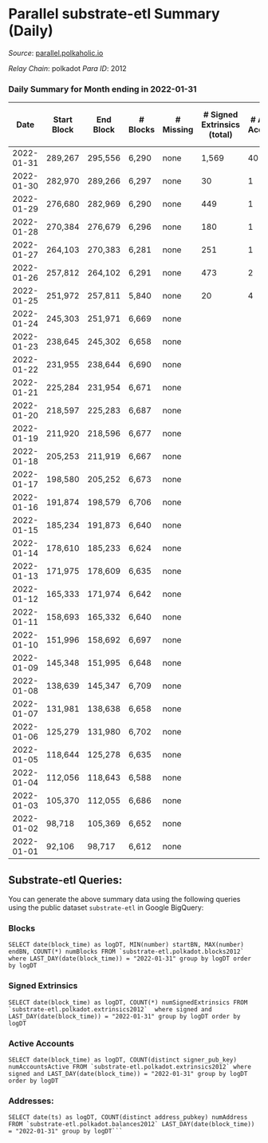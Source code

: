 # Parallel substrate-etl Summary (Daily)

_Source_: [parallel.polkaholic.io](https://parallel.polkaholic.io)

*Relay Chain*: polkadot
*Para ID*: 2012



### Daily Summary for Month ending in 2022-01-31


| Date | Start Block | End Block | # Blocks | # Missing | # Signed Extrinsics (total) | # Active Accounts | # Addresses with Balances | # Events | # Transfers | # XCM Transfers In | # XCM Transfers Out |
| ---- | ----------- | --------- | -------- | --------- | --------------------------- | ----------------- | ------------------------- | -------- | ----------- | ------------------ | ------------------- |
| 2022-01-31 | 289,267 | 295,556 | 6,290 | none  | 1,569 | 40 | 29,475 | 222,485 | 25,390 ($63,663,544) |   |   |
| 2022-01-30 | 282,970 | 289,266 | 6,297 | none  | 30 | 1 | 26,022 | 14,899 |   |   |   |
| 2022-01-29 | 276,680 | 282,969 | 6,290 | none  | 449 | 1 | 25,617 | 47,757 |   |   |   |
| 2022-01-28 | 270,384 | 276,679 | 6,296 | none  | 180 | 1 | 19,183 | 27,072 |   |   |   |
| 2022-01-27 | 264,103 | 270,383 | 6,281 | none  | 251 | 1 | 16,229 | 33,289 |   |   |   |
| 2022-01-26 | 257,812 | 264,102 | 6,291 | none  | 473 | 2 | 11,573 | 54,361 |   |   |   |
| 2022-01-25 | 251,972 | 257,811 | 5,840 | none  | 20 | 4 | 11 | 11,781 | 4 ($3.48) |   |   |
| 2022-01-24 | 245,303 | 251,971 | 6,669 | none  |  |  |  | 13,341 |   |   |   |
| 2022-01-23 | 238,645 | 245,302 | 6,658 | none  |  |  |  | 13,323 |   |   |   |
| 2022-01-22 | 231,955 | 238,644 | 6,690 | none  |  |  | 7 | 13,387 |   |   |   |
| 2022-01-21 | 225,284 | 231,954 | 6,671 | none  |  |  | 7 | 13,348 |   |   |   |
| 2022-01-20 | 218,597 | 225,283 | 6,687 | none  |  |  | 7 | 13,381 |   |   |   |
| 2022-01-19 | 211,920 | 218,596 | 6,677 | none  |  |  | 7 | 13,361 |   |   |   |
| 2022-01-18 | 205,253 | 211,919 | 6,667 | none  |  |  | 7 | 13,340 |   |   |   |
| 2022-01-17 | 198,580 | 205,252 | 6,673 | none  |  |  |  | 13,353 |   |   |   |
| 2022-01-16 | 191,874 | 198,579 | 6,706 | none  |  |  | 7 | 13,419 |   |   |   |
| 2022-01-15 | 185,234 | 191,873 | 6,640 | none  |  |  | 7 | 13,287 |   |   |   |
| 2022-01-14 | 178,610 | 185,233 | 6,624 | none  |  |  | 7 | 13,254 |   |   |   |
| 2022-01-13 | 171,975 | 178,609 | 6,635 | none  |  |  | 7 | 13,277 |   |   |   |
| 2022-01-12 | 165,333 | 171,974 | 6,642 | none  |  |  | 7 | 13,291 |   |   |   |
| 2022-01-11 | 158,693 | 165,332 | 6,640 | none  |  |  | 7 | 13,283 |   |   |   |
| 2022-01-10 | 151,996 | 158,692 | 6,697 | none  |  |  | 7 | 13,401 |   |   |   |
| 2022-01-09 | 145,348 | 151,995 | 6,648 | none  |  |  | 7 | 13,303 |   |   |   |
| 2022-01-08 | 138,639 | 145,347 | 6,709 | none  |  |  | 7 | 13,424 |   |   |   |
| 2022-01-07 | 131,981 | 138,638 | 6,658 | none  |  |  |  | 13,323 |   |   |   |
| 2022-01-06 | 125,279 | 131,980 | 6,702 | none  |  |  | 7 | 13,411 |   |   |   |
| 2022-01-05 | 118,644 | 125,278 | 6,635 | none  |  |  | 7 | 13,277 |   |   |   |
| 2022-01-04 | 112,056 | 118,643 | 6,588 | none  |  |  | 7 | 13,182 |   |   |   |
| 2022-01-03 | 105,370 | 112,055 | 6,686 | none  |  |  | 7 | 13,379 |   |   |   |
| 2022-01-02 | 98,718 | 105,369 | 6,652 | none  |  |  | 7 | 13,311 |   |   |   |
| 2022-01-01 | 92,106 | 98,717 | 6,612 | none  |  |  | 7 | 13,230 |   |   |   |

## Substrate-etl Queries:
You can generate the above summary data using the following queries using the public dataset `substrate-etl` in Google BigQuery:


### Blocks
```
SELECT date(block_time) as logDT, MIN(number) startBN, MAX(number) endBN, COUNT(*) numBlocks FROM `substrate-etl.polkadot.blocks2012`  where LAST_DAY(date(block_time)) = "2022-01-31" group by logDT order by logDT
```


### Signed Extrinsics
```
SELECT date(block_time) as logDT, COUNT(*) numSignedExtrinsics FROM `substrate-etl.polkadot.extrinsics2012`  where signed and LAST_DAY(date(block_time)) = "2022-01-31" group by logDT order by logDT
```


### Active Accounts
```
SELECT date(block_time) as logDT, COUNT(distinct signer_pub_key) numAccountsActive FROM `substrate-etl.polkadot.extrinsics2012` where signed and LAST_DAY(date(block_time)) = "2022-01-31" group by logDT order by logDT
```


### Addresses:
```
SELECT date(ts) as logDT, COUNT(distinct address_pubkey) numAddress FROM `substrate-etl.polkadot.balances2012` LAST_DAY(date(block_time)) = "2022-01-31" group by logDT```

